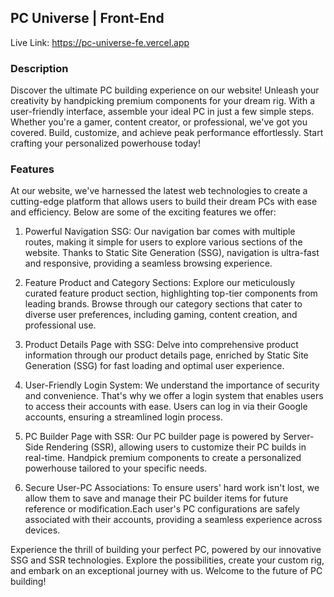 ## PC Universe | Front-End

Live Link: https://pc-universe-fe.vercel.app


### Description
Discover the ultimate PC building experience on our website! Unleash your creativity by handpicking premium components for your dream rig. With a user-friendly interface, assemble your ideal PC in just a few simple steps. Whether you're a gamer, content creator, or professional, we've got you covered. Build, customize, and achieve peak performance effortlessly. Start crafting your personalized powerhouse today!


### Features

At our website, we've harnessed the latest web technologies to create a cutting-edge platform that allows users to build their dream PCs with ease and efficiency. Below are some of the exciting features we offer:

1. Powerful Navigation SSG:
Our navigation bar comes with multiple routes, making it simple for users to explore various sections of the website.
Thanks to Static Site Generation (SSG), navigation is ultra-fast and responsive, providing a seamless browsing experience.

2. Feature Product and Category Sections:
Explore our meticulously curated feature product section, highlighting top-tier components from leading brands.
Browse through our category sections that cater to diverse user preferences, including gaming, content creation, and professional use.

3. Product Details Page with SSG:
Delve into comprehensive product information through our product details page, enriched by Static Site Generation (SSG) for fast loading and optimal user experience.

4. User-Friendly Login System:
We understand the importance of security and convenience. That's why we offer a login system that enables users to access their accounts with ease.
Users can log in via their Google accounts, ensuring a streamlined login process.

5. PC Builder Page with SSR:
Our PC builder page is powered by Server-Side Rendering (SSR), allowing users to customize their PC builds in real-time.
Handpick premium components to create a personalized powerhouse tailored to your specific needs.

6. Secure User-PC Associations:
To ensure users' hard work isn't lost, we allow them to save and manage their PC builder items for future reference or modification.Each user's PC configurations are safely associated with their accounts, providing a seamless experience across devices.

Experience the thrill of building your perfect PC, powered by our innovative SSG and SSR technologies. Explore the possibilities, create your custom rig, and embark on an exceptional journey with us. Welcome to the future of PC building!




